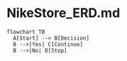 # NikeStore_ERD.md


```mermaid
flowchart TB
  A[Start] --> B[Decision]
  B -->|Yes| C[Continue]
  B -->|No| D[Stop]
  ```